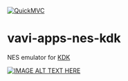 [![QuickMVC](https://img.shields.io/badge/Quick%20MVC-Applied-magenta)](https://github.com/umjammer/umjammer/blob/wiki/QuickMVC.md)

# vavi-apps-nes-kdk

NES emulator for [KDK](https://github.com/umjammer/kdk-emulator)

[![IMAGE ALT TEXT HERE](https://img.youtube.com/vi/bKriwqCYEQA/0.jpg)](https://www.youtube.com/watch?v=bKriwqCYEQA)
